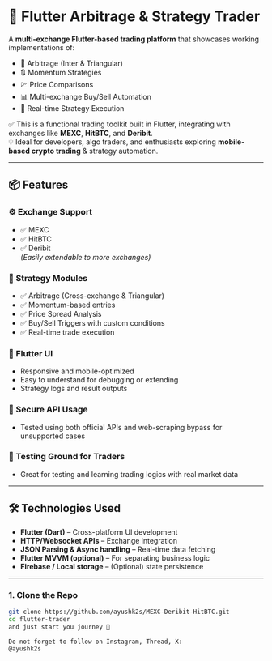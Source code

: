 # 🔁 Flutter Arbitrage & Strategy Trader

A **multi-exchange Flutter-based trading platform** that showcases working implementations of:

- 🔁 Arbitrage (Inter & Triangular)
- 🔃 Momentum Strategies
- 💹 Price Comparisons
- 📊 Multi-exchange Buy/Sell Automation
- 🚀 Real-time Strategy Execution

✅ This is a functional trading toolkit built in Flutter, integrating with exchanges like **MEXC**, **HitBTC**, and **Deribit**.  
💡 Ideal for developers, algo traders, and enthusiasts exploring **mobile-based crypto trading** & strategy automation.

---

## 📦 Features

### ⚙️ Exchange Support
- ✅ MEXC
- ✅ HitBTC
- ✅ Deribit  
  *(Easily extendable to more exchanges)*

### 🧠 Strategy Modules
- ✅ Arbitrage (Cross-exchange & Triangular)
- ✅ Momentum-based entries
- ✅ Price Spread Analysis
- ✅ Buy/Sell Triggers with custom conditions
- ✅ Real-time trade execution

### 📱 Flutter UI
- Responsive and mobile-optimized
- Easy to understand for debugging or extending
- Strategy logs and result outputs

### 🔐 Secure API Usage
- Tested using both official APIs and web-scraping bypass for unsupported cases

### 🧪 Testing Ground for Traders
- Great for testing and learning trading logics with real market data

---

## 🛠️ Technologies Used

- **Flutter (Dart)** – Cross-platform UI development
- **HTTP/Websocket APIs** – Exchange integration
- **JSON Parsing & Async handling** – Real-time data fetching
- **Flutter MVVM (optional)** – For separating business logic
- **Firebase / Local storage** – (Optional) state persistence

---
### 1. Clone the Repo
```bash
git clone https://github.com/ayushk2s/MEXC-Deribit-HitBTC.git
cd flutter-trader
and just start you journey 💓

Do not forget to follow on Instagram, Thread, X:
@ayushk2s